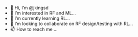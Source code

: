 - 👋 Hi, I’m @jkingsd
- 👀 I’m interested in RF and ML...
- 🌱 I’m currently learning RL...
- 💞️ I’m looking to collaborate on RF design/testing with RL...
- 📫 How to reach me ...

<!---
jkingsd/jkingsd is a ✨ special ✨ repository because its `README.md` (this file) appears on your GitHub profile.
You can click the Preview link to take a look at your changes.
--->
